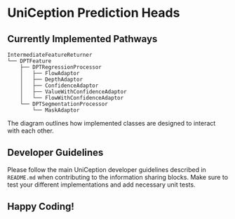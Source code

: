 # UniCeption Prediction Heads

## Currently Implemented Pathways

```
IntermediateFeatureReturner
└── DPTFeature
    ├── DPTRegressionProcessor
    │   ├── FlowAdaptor
    │   ├── DepthAdaptor
    │   ├── ConfidenceAdaptor
    │   ├── ValueWithConfidenceAdaptor
    │   └── FlowWithConfidenceAdaptor
    └── DPTSegmentationProcessor
        └── MaskAdaptor
```

The diagram outlines how implemented classes are designed to interact with each other. 

## Developer Guidelines

Please follow the main UniCeption developer guidelines described in `README.md` when contributing to the information sharing blocks. Make sure to test your different implementations and add necessary unit tests.

## Happy Coding!